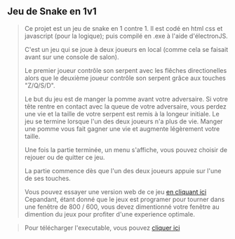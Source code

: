 **Jeu de Snake en 1v1**
---

>  Ce projet est un jeu de snake en 1 contre 1. Il est codé en html css et javascript (pour la logique); puis compilé en .exe à l'aide d'électronJS.
>  
>  C'est un jeu qui se joue à deux joueurs en local (comme cela se faisait avant sur une console de salon).
>  
>  Le premier joueur contrôle son serpent avec les flêches directionelles alors que le deuxième joueur contrôle son serpent grâce aux touches "Z/Q/S/D".
>  
>  Le but du jeu est de manger la pomme avant votre adversaire. Si votre tête rentre en contact avec la queue de votre adversaire, vous perdez une vie et la taille de votre serpent est remis à la longeur initiale. Le jeu se termine lorsque l'un des deux joueurs n'a plus de vie. Manger une pomme vous fait gagner une vie et augmente légèrement votre taille.
>  
>  Une fois la partie terminée, un menu s'affiche, vous pouvez choisir de rejouer ou de quitter ce jeu.
>  
>  La partie commence dès que l'un des deux joueurs appuie sur l'une de ses touches.
>  
>  Vous pouvez essayer une version web de ce jeu [en cliquant ici](https://ludovic.go.yj.fr/snake1v1)
>  Cepandant, étant donné que le jeux est programer pour tourner dans une fenêtre de 800 / 600,
>  vous devez dimentionné votre fenêtre au dimention du jeux pour profiter d'une experience optimale.


>  Pour télécharger l'executable, vous pouvez [cliquer ici](https://ludovic.go.yj.fr/snake1v1/sanke.zip)
